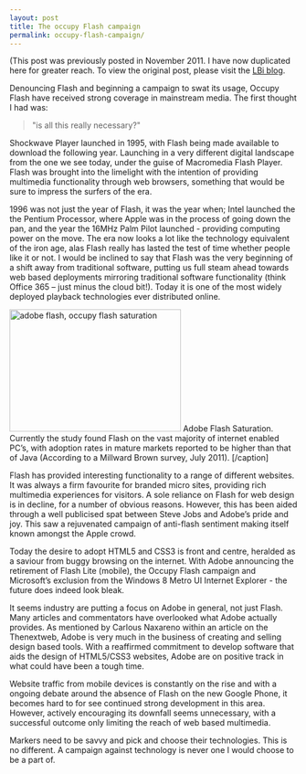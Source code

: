 ```yaml
---
layout: post
title: The occupy Flash campaign
permalink: occupy-flash-campaign/
---
```

(This post was previously posted in November 2011. I have now duplicated here for greater reach. To view the original post, please visit the [LBi blog](http://blog.bigmouthmedia.com/2011/11/22/occupy-flash-unnecessary/).

Denouncing Flash and beginning a campaign to swat its usage, Occupy Flash have received strong coverage in mainstream media. The first thought I had was: 

> "is all this really necessary?"


Shockwave Player launched in 1995, with Flash being made available to download the following year. Launching in a very different digital landscape from the one we see today, under the guise of Macromedia Flash Player. Flash was brought into the limelight with the intention of providing multimedia functionality through web browsers, something that would be sure to impress the surfers of the era.

1996 was not just the year of Flash, it was the year when; Intel launched the the Pentium Processor, where Apple was in the process of going down the pan, and the year the 16MHz Palm Pilot launched - providing computing power on the move. The era now looks a lot like the technology equivalent of the iron age, alas Flash really has lasted the test of time whether people like it or not. I would be inclined to say that Flash was the very beginning of a shift away from traditional software, putting us full steam ahead towards web based deployments mirroring traditional software functionality (think Office 365 – just minus the cloud bit!). Today it is one of the most widely deployed playback technologies ever distributed online.

<a href="http://calumshep.com/wp-content/uploads/2012/01/Adobe-Flash-Saturation-rates.jpg"><img class="size-medium wp-image-41" title="Adobe-Flash-Saturation-rates" alt="adobe flash, occupy flash saturation" src="http://calumshep.com/wp-content/uploads/2012/01/Adobe-Flash-Saturation-rates-300x214.jpg" width="300" height="214" /></a> Adobe Flash Saturation. Currently the study found Flash on the vast majority of internet enabled PC’s, with adoption rates in mature markets reported to be higher than that of Java (According to a Millward Brown survey, July 2011). [/caption]

Flash has provided interesting functionality to a range of different websites. It was always a firm favourite for branded micro sites, providing rich multimedia experiences for visitors. A sole reliance on Flash for web design is in decline, for a number of obvious reasons. However, this has been aided through a well publicised spat between Steve Jobs and Adobe’s pride and joy. This saw a rejuvenated campaign of anti-flash sentiment making itself known amongst the Apple crowd.

Today the desire to adopt HTML5 and CSS3 is front and centre, heralded as a saviour from buggy browsing on the internet. With Adobe announcing the retirement of Flash Lite (mobile), the Occupy Flash campaign and Microsoft’s exclusion from the Windows 8 Metro UI Internet Explorer - the future does indeed look bleak.

It seems industry are putting a focus on Adobe in general, not just Flash. Many articles and commentators have overlooked what Adobe actually provides. As mentioned by Carlous Naxareno within an article on the Thenextweb, Adobe is very much in the business of creating and selling design based tools. With a reaffirmed commitment to develop software that aids the design of HTML5/CSS3 websites, Adobe are on positive track in what could have been a tough time.

Website traffic from mobile devices is constantly on the rise and with a ongoing debate around the absence of Flash on the new Google Phone, it becomes hard to for see continued strong development in this area. However, actively encouraging its downfall seems unnecessary, with a successful outcome only limiting the reach of web based multimedia.

Markers need to be savvy and pick and choose their technologies. This is no different. A campaign against technology is never one I would choose to be a part of.
